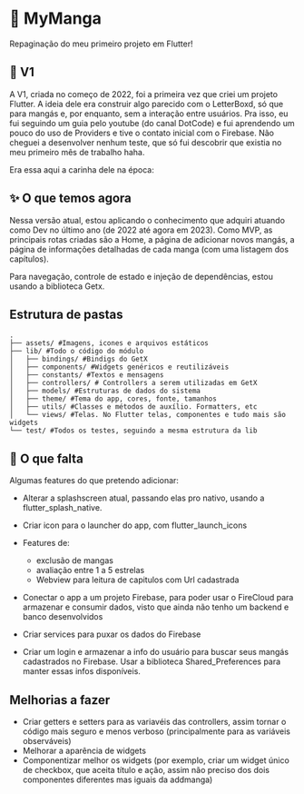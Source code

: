 # :book: MyManga

Repaginação do meu primeiro projeto em Flutter! 

## :robot: V1

A V1, criada no começo de 2022, foi a primeira vez que criei um projeto Flutter. A ideia dele era construir algo parecido com o LetterBoxd, só que para mangás e, por enquanto, sem a interação entre usuários. Pra isso, eu fui seguindo um guia pelo youtube (do canal DotCode) e fui aprendendo um pouco do uso de Providers e tive o contato inicial com o Firebase. Não cheguei a desenvolver nenhum teste, que só fui descobrir que existia no meu primeiro mês de trabalho haha.

Era essa aqui a carinha dele na época: 

## :sparkles: O que temos agora

Nessa versão atual, estou aplicando o conhecimento que adquiri atuando como Dev no último ano (de 2022 até agora em 2023). Como MVP, as principais rotas criadas são a Home, a página de adicionar novos mangás, a página de informações detalhadas de cada manga (com uma listagem dos capítulos).

Para navegação, controle de estado e injeção de dependências, estou usando a biblioteca Getx.

## Estrutura de pastas

```
.
├── assets/ #Imagens, icones e arquivos estáticos
├── lib/ #Todo o código do módulo
│   ├── bindings/ #Bindigs do GetX 
│   ├── components/ #Widgets genéricos e reutilizáveis
│   ├── constants/ #Textos e mensagens
│   ├── controllers/ # Controllers a serem utilizadas em GetX
│   ├── models/ #Estruturas de dados do sistema
│   ├── theme/ #Tema do app, cores, fonte, tamanhos
│   ├── utils/ #Classes e métodos de auxílio. Formatters, etc
│   └── views/ #Telas. No Flutter telas, componentes e tudo mais são widgets
└── test/ #Todos os testes, seguindo a mesma estrutura da lib
```
 
## :construction: O que falta

Algumas features do que pretendo adicionar: 

  - Alterar a splashscreen atual, passando elas pro nativo, usando a flutter_splash_native.

  - Criar icon para o launcher do app, com flutter_launch_icons

  - Features de:
    - exclusão de mangas
    - avaliação entre 1 a 5 estrelas
    - Webview para leitura de capitulos com Url cadastrada

  - Conectar o app a um projeto Firebase, para poder usar o FireCloud para armazenar e consumir dados, visto que ainda não tenho um backend e banco desenvolvidos

  - Criar services para puxar os dados do Firebase

  - Criar um login e armazenar a info do usuário para buscar seus mangás cadastrados no Firebase. Usar a biblioteca Shared_Preferences para manter essas infos disponíveis.

## Melhorias a fazer
  - Criar getters e setters para as variavéis das controllers, assim tornar o código mais seguro e menos verboso (principalmente para as variáveis observáveis)
  - Melhorar a aparência de widgets
  - Componentizar melhor os widgets (por exemplo, criar um widget único de checkbox, que aceita título e ação, assim não preciso dos dois componentes diferentes mas iguais da addmanga)

